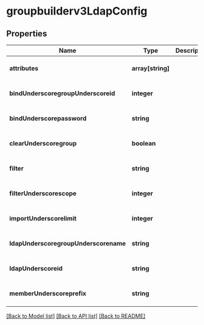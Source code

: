 # groupbuilderv3LdapConfig

## Properties
Name | Type | Description | Notes
------------ | ------------- | ------------- | -------------
**attributes** | **array[string]** |  | [optional] [default to null]
**bindUnderscoregroupUnderscoreid** | **integer** |  | [optional] [default to null]
**bindUnderscorepassword** | **string** |  | [optional] [default to null]
**clearUnderscoregroup** | **boolean** |  | [optional] [default to null]
**filter** | **string** |  | [optional] [default to null]
**filterUnderscorescope** | **integer** |  | [optional] [default to null]
**importUnderscorelimit** | **integer** |  | [optional] [default to null]
**ldapUnderscoregroupUnderscorename** | **string** |  | [optional] [default to null]
**ldapUnderscoreid** | **string** |  | [optional] [default to null]
**memberUnderscoreprefix** | **string** |  | [optional] [default to null]

[[Back to Model list]](../README.md#documentation-for-models) [[Back to API list]](../README.md#documentation-for-api-endpoints) [[Back to README]](../README.md)


